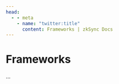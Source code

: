 ```yaml
---
head:
  - - meta
    - name: "twitter:title"
      content: Frameworks | zkSync Docs
---
```


# Frameworks

...
